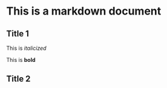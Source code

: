 This is a markdown document
===========================

Title 1
-------

This is *italicized*

This is **bold**

Title 2
-------
